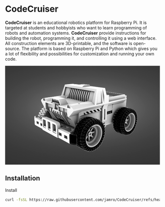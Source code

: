 # CodeCruiser

**CodeCruiser** is an educational robotics platform for Raspberry Pi. It is targeted at students and hobbyists who want to learn programming of robots and automation systems. **CodeCruiser** provide instructions for building the robot, programming it, and controlling it using a web interface. All construction elements are 3D-printable, and the software is open-source. The platform is based on Raspberry Pi and Python which gives you a lot of flexibility and possibilities for customization and running your own code.


![CodeCruiser Screenshot](docs/render.png)


## Installation

Install

```bash
curl -fsSL https://raw.githubusercontent.com/jamro/CodeCruiser/refs/heads/main/installer.sh | bash
```